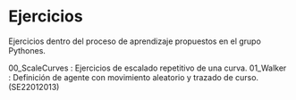 Ejercicios 
=======

Ejercicios dentro del proceso de aprendizaje propuestos en el grupo Pythones.

00_ScaleCurves : Ejercicios de escalado repetitivo de una curva.
01_Walker : Definición de agente con movimiento aleatorio y trazado de curso. (SE22012013)
